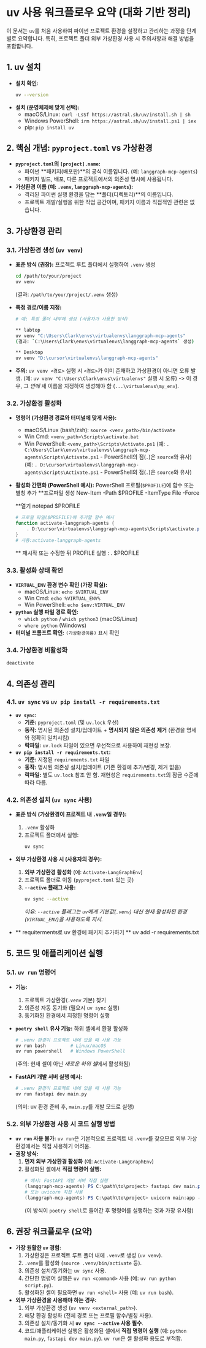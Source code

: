 # uv 사용 워크플로우 요약 (대화 기반 정리)

이 문서는 `uv`를 처음 사용하여 파이썬 프로젝트 환경을 설정하고 관리하는 과정을 단계별로 요약합니다. 특히, 프로젝트 폴더 외부 가상환경 사용 시 주의사항과 해결 방법을 포함합니다.

## 1. uv 설치

-   **설치 확인:**
    ```bash
    uv --version
    ```
-   **설치 (운영체제에 맞게 선택):**
    -   macOS/Linux: `curl -LsSf https://astral.sh/uv/install.sh | sh`
    -   Windows PowerShell: `irm https://astral.sh/uv/install.ps1 | iex`
    -   pip: `pip install uv`

## 2. 핵심 개념: `pyproject.toml` vs 가상환경

-   **`pyproject.toml`의 `[project].name`:**
    -   파이썬 **패키지(배포판)**의 공식 이름입니다. (예: `langgraph-mcp-agents`)
    -   패키지 빌드, 배포, 다른 프로젝트에서의 의존성 명시에 사용됩니다.
-   **가상환경 이름 (예: `.venv`, `langgraph-mcp-agents`):**
    -   격리된 파이썬 실행 환경을 담는 **폴더(디렉토리)**의 이름입니다.
    -   프로젝트 개발/실행을 위한 작업 공간이며, 패키지 이름과 직접적인 관련은 없습니다.

## 3. 가상환경 관리

### 3.1. 가상환경 생성 (`uv venv`)

-   **표준 방식 (권장):** 프로젝트 루트 폴더에서 실행하여 `.venv` 생성
    ```bash
    cd /path/to/your/project
    uv venv
    ```
    (결과: `/path/to/your/project/.venv` 생성)

-   **특정 경로/이름 지정:**
    ```bash
    # 예: 특정 폴더 내부에 생성 (사용자가 사용한 방식)

    ** labtop
    uv venv "C:\Users\Clark\envs\virtualenvs\langgraph-mcp-agents"
    (결과: `C:\Users\Clark\envs\virtualenvs\langgraph-mcp-agents` 생성)

    ** Desktop
    uv venv "D:\cursor\virtualenvs\langgraph-mcp-agents"
    ```
    

-   **주의:** `uv venv <경로>` 실행 시 `<경로>`가 이미 존재하고 가상환경이 아니면 오류 발생. (예: `uv venv "C:\Users\Clark\envs\virtualenvs"` 실행 시 오류) -> 이 경우, 그 *안에* 새 이름을 지정하여 생성해야 함 (`...\virtualenvs\my_env`).

### 3.2. 가상환경 활성화

-   **명령어 (가상환경 경로와 터미널에 맞게 사용):**
    -   macOS/Linux (bash/zsh): `source <venv_path>/bin/activate`
    -   Win Cmd: `<venv_path>\Scripts\activate.bat`
    -   Win PowerShell: `<venv_path>\Scripts\Activate.ps1`
        (예: `. C:\Users\Clark\envs\virtualenvs\langgraph-mcp-agents\Scripts\Activate.ps1` - PowerShell의 점(`.`)은 `source`와 유사)
        (예: `. D:\cursor\virtualenvs\langgraph-mcp-agents\Scripts\Activate.ps1` - PowerShell의 점(`.`)은 `source`와 유사)

-   **활성화 간편화 (PowerShell 예시):** PowerShell 프로필(`$PROFILE`)에 함수 또는 별칭 추가
    **프로파일 생성
    New-Item -Path $PROFILE -ItemType File -Force
    
    **열기
    notepad $PROFILE

    ```powershell
    # 프로필 파일($PROFILE)에 추가할 함수 예시
    function activate-langgraph-agents {
        . D:\cursor\virtualenvs\langgraph-mcp-agents\Scripts\activate.ps1
    }
    # 사용:activate-langgraph-agents
    ```
    
    ** 재시작 또는 수정한 뒤 PROFILE 실행 : 
    . $PROFILE

### 3.3. 활성화 상태 확인

-   **`VIRTUAL_ENV` 환경 변수 확인 (가장 확실):**
    -   macOS/Linux: `echo $VIRTUAL_ENV`
    -   Win Cmd: `echo %VIRTUAL_ENV%`
    -   Win PowerShell: `echo $env:VIRTUAL_ENV`
-   **`python` 실행 파일 경로 확인:**
    -   `which python` / `which python3` (macOS/Linux)
    -   `where python` (Windows)
-   **터미널 프롬프트 확인:** `(가상환경이름)` 표시 확인

### 3.4. 가상환경 비활성화

```bash
deactivate
```

## 4. 의존성 관리

### 4.1. `uv sync` vs `uv pip install -r requirements.txt`

-   **`uv sync`:**
    -   **기준:** `pyproject.toml` (및 `uv.lock` 우선)
    -   **동작:** 명시된 의존성 설치/업데이트 + **명시되지 않은 의존성 제거** (환경을 명세와 정확히 일치시킴)
    -   **락파일:** `uv.lock` 파일이 있으면 우선적으로 사용하여 재현성 보장.
-   **`uv pip install -r requirements.txt`:**
    -   **기준:** 지정된 `requirements.txt` 파일
    -   **동작:** 명시된 의존성 설치/업데이트 (기존 환경에 추가/변경, 제거 없음)
    -   **락파일:** 별도 `uv.lock` 참조 안 함. 재현성은 `requirements.txt`의 잠금 수준에 따라 다름.

### 4.2. 의존성 설치 (`uv sync` 사용)

-   **표준 방식 (가상환경이 프로젝트 내 `.venv`일 경우):**
    1.  `.venv` 활성화
    2.  프로젝트 폴더에서 실행:
        ```bash
        uv sync
        ```

-   **외부 가상환경 사용 시 (사용자의 경우):**
    1.  **외부 가상환경 활성화** (예: `Activate-LangGraphEnv`)
    2.  프로젝트 폴더로 이동 (`pyproject.toml` 있는 곳)
    3.  **`--active` 플래그 사용:**
        ```bash
        uv sync --active
        ```
        *이유: `--active` 플래그는 `uv`에게 기본값(`.venv`) 대신 현재 활성화된 환경(`VIRTUAL_ENV`)을 사용하도록 지시.*

-   ** requiterments로 uv 환경에 패키지 추가하기 **
    uv add -r requirements.txt

## 5. 코드 및 애플리케이션 실행

### 5.1. `uv run` 명령어

-   **기능:**
    1.  프로젝트 가상환경(`.venv` 기본) 찾기
    2.  의존성 자동 동기화 (필요시 `uv sync` 실행)
    3.  동기화된 환경에서 지정된 명령어 실행
-   **`poetry shell` 유사 기능:** 하위 셸에서 환경 활성화
    ```bash
    # .venv 환경이 프로젝트 내에 있을 때 사용 가능
    uv run bash         # Linux/macOS
    uv run powershell   # Windows PowerShell
    ```
    (주의: 현재 셸이 아닌 *새로운 하위 셸*에서 활성화됨)

-   **FastAPI 개발 서버 실행 예시:**
    ```bash
    # .venv 환경이 프로젝트 내에 있을 때 사용 가능
    uv run fastapi dev main.py
    ```
    (의미: uv 환경 준비 후, `main.py`를 개발 모드로 실행)

### 5.2. 외부 가상환경 사용 시 코드 실행 방법

-   **`uv run` 사용 불가:** `uv run`은 기본적으로 프로젝트 내 `.venv`를 찾으므로 외부 가상환경에서는 직접 사용하기 어려움.
-   **권장 방식:**
    1.  **먼저 외부 가상환경 활성화** (예: `Activate-LangGraphEnv`)
    2.  활성화된 셸에서 **직접 명령어 실행:**
        ```powershell
        # 예시: FastAPI 개발 서버 직접 실행
        (langgraph-mcp-agents) PS C:\path\to\project> fastapi dev main.py
        # 또는 uvicorn 직접 사용
        (langgraph-mcp-agents) PS C:\path\to\project> uvicorn main:app --reload
        ```
        (이 방식이 `poetry shell`로 들어간 후 명령어를 실행하는 것과 가장 유사함)

## 6. 권장 워크플로우 (요약)

-   **가장 원활한 `uv` 경험:**
    1.  가상환경은 프로젝트 루트 폴더 내에 `.venv`로 생성 (`uv venv`).
    2.  `.venv`를 활성화 (`source .venv/bin/activate` 등).
    3.  의존성 설치/동기화는 `uv sync` 사용.
    4.  간단한 명령어 실행은 `uv run <command>` 사용 (예: `uv run python script.py`).
    5.  활성화된 셸이 필요하면 `uv run <shell>` 사용 (예: `uv run bash`).
-   **외부 가상환경을 사용해야 하는 경우:**
    1.  외부 가상환경 생성 (`uv venv <external_path>`).
    2.  해당 환경 활성화 (전체 경로 또는 프로필 함수/별칭 사용).
    3.  의존성 설치/동기화 시 **`uv sync --active` 사용 필수**.
    4.  코드/애플리케이션 실행은 활성화된 셸에서 **직접 명령어 실행** (예: `python main.py`, `fastapi dev main.py`). `uv run`은 셸 활성화 용도로 부적합.

